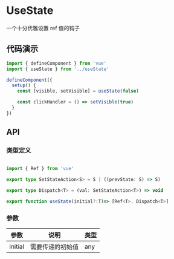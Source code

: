 # UseState

一个十分优雅设置 ref 值的钩子

## 代码演示

```js
import { defineComponent } from 'vue'
import { useState } from '../useState'

defineComponent({
  setup() {
    const [visible, setVisible] = useState(false)

    const clickHandler = () => setVisible(true)
  }
})
```

## API

### 类型定义

```ts

import { Ref } from 'vue'

export type SetStateAction<S> = S | ((prevState: S) => S)

export type Dispatch<T> = (val: SetStateAction<T>) => void

export function useState(initial?:T)=> [Ref<T>, Dispatch<T>]

```

### 参数

| 参数    | 说明             | 类型 |
| ------- | ---------------- | ---- |
| initial | 需要传递的初始值 | any  |
